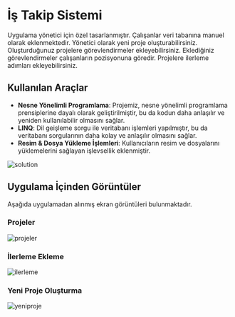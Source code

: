# İş Takip Sistemi
Uygulama yönetici için özel tasarlanmıştır. Çalışanlar veri tabanına manuel olarak eklenmektedir. Yönetici olarak yeni proje oluşturabilirsiniz. Oluşturduğunuz projelere görevlendirmeler ekleyebilirsiniz. Eklediğiniz görevlendirmeler çalışanların pozisyonuna göredir. Projelere ilerleme adımları ekleyebilirsiniz.

## Kullanılan Araçlar
- **Nesne Yönelimli Programlama**: Projemiz, nesne yönelimli programlama prensiplerine dayalı olarak geliştirilmiştir, bu da kodun daha anlaşılır ve yeniden kullanılabilir olmasını sağlar.
- **LINQ**: Dil geişleme sorgu ile veritabanı işlemleri yapılmıştır, bu da veritabanı sorgularının daha kolay ve anlaşılır olmasını sağlar.
- **Resim & Dosya Yükleme İşlemleri**: Kullanıcıların resim ve dosyalarını yüklemelerini sağlayan işlevsellik eklenmiştir.

![solution](https://github.com/emirtopaloglu0/IsTakipYonetimSistemi/assets/147405225/0133d981-ba1d-4f34-962e-219f14ca74b7)

## Uygulama İçinden Görüntüler
Aşağıda uygulamadan alınmış ekran görüntüleri bulunmaktadır.

### Projeler

![projeler](https://github.com/emirtopaloglu0/IsTakipYonetimSistemi/assets/147405225/6ec909ec-d10d-49b5-8318-1b328a603f6c)

### İlerleme Ekleme 

![ilerleme](https://github.com/emirtopaloglu0/IsTakipYonetimSistemi/assets/147405225/e58e5626-ffcb-4c2a-b007-1d428e957ba5)

### Yeni Proje Oluşturma 

![yeniproje](https://github.com/emirtopaloglu0/IsTakipYonetimSistemi/assets/147405225/7a0595be-bfae-45c3-9159-17f26f85a1e7)
